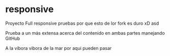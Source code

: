 # responsive
Proyecto Full responsive
pruebas por que esto de lor fork es duro xD
asd

Prueba a un más extensa acerca del contenido en ambas partes manejando 
GitHub 


A la vibora vibora de la mar por aqui pueden pasar
